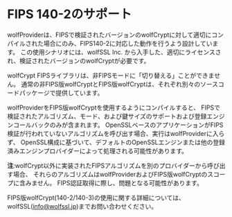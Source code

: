 # FIPS 140-2のサポート

wolfProviderは、FIPSで検証されたバージョンのwolfCryptに対して適切にコンパイルされた場合にのみ、FIPS140-2に対応した動作を行うよう設計しています。
この使用シナリオには、wolfSSL Inc. から入手した、適切にライセンスされ、検証されたバージョンのwolfCryptが必要です。

wolfCrypt FIPSライブラリは、非FIPSモードに「切り替える」ことができません。
通常の非FIPS版wolfCryptとFIPS版wolfCryptは、それぞれ別々のソースコードパッケージで提供しています。

wolfProviderをFIPS版wolfCryptを使用するようにコンパイルすると、
FIPSで検証されたアルゴリズム、モード、および鍵サイズのサポートおよび登録エンジンコールバックのみが含まれます。
OpenSSLベースのアプリケーションがFIPS検証が行われていないアルゴリズムを呼び出す場合、実行はwolfProviderに入らず、
OpenSSL構成に基づいて、デフォルトのOpenSSLエンジンまたは他の登録済みエンジンプロバイダーによって処理される可能性があります。

**注**:wolfCrypt以外に実装されたFIPSアルゴリズムを別のプロバイダーから呼び出す場合、
それらのアルゴリズムはwolfProviderおよびFIPS版wolfCryptのスコープに含みません。
FIPS認証取得に際し、問題となる可能性があります。

FIPS版wolfCrypt(140-2/140-3)の使用に関する詳細については、wolfSSL(info@wolfssl.jp)までお問い合わせください。